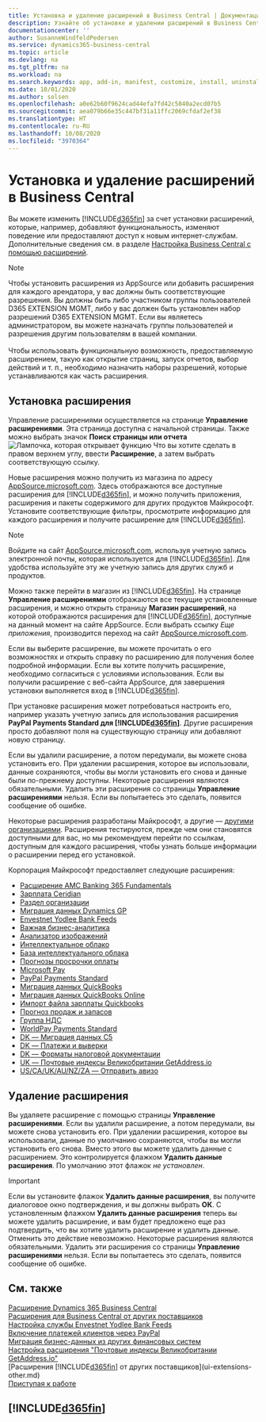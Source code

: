 ```yaml
---
title: Установка и удаление расширений в Business Central | Документация Майкрософт
description: Узнайте об установке и удалении расширений в Business Central.
documentationcenter: ''
author: SusanneWindfeldPedersen
ms.service: dynamics365-business-central
ms.topic: article
ms.devlang: na
ms.tgt_pltfrm: na
ms.workload: na
ms.search.keywords: app, add-in, manifest, customize, install, uninstall
ms.date: 10/01/2020
ms.author: solsen
ms.openlocfilehash: a0e62b60f9624cad44efa7fd42c5840a2ecd07b5
ms.sourcegitcommit: aea079b66e35c447bf31a11ffc2069cfdaf2ef38
ms.translationtype: HT
ms.contentlocale: ru-RU
ms.lasthandoff: 10/08/2020
ms.locfileid: "3970364"
---
```

# <a name="installing-and-uninstalling-extensions-in-business-central"></a>Установка и удаление расширений в Business Central

Вы можете изменить [!INCLUDE[d365fin](includes/d365fin_md.md)] за счет установки расширений, которые, например, добавляют функциональность, изменяют поведение или предоставляют доступ к новым интернет-службам. Дополнительные сведения см. в разделе [Настройка Business Central с помощью расширений](ui-extensions.md).

> [!NOTE]
> Чтобы установить расширения из AppSource или добавить расширения для каждого арендатора, у вас должны быть соответствующие разрешения. Вы должны быть либо участником группы пользователей D365 EXTENSION MGMT, либо у вас должен быть установлен набор разрешений D365 EXTENSION MGMT. Если вы являетесь администратором, вы можете назначать группы пользователей и разрешения другим пользователям в вашей компании.<br /><br />
Чтобы использовать функциональную возможность, предоставляемую расширением, такую как открытие страниц, запуск отчетов, выбор действий и т. п., необходимо назначить наборы разрешений, которые устанавливаются как часть расширения.

## <a name="installing-an-extension"></a>Установка расширения

Управление расширениями осуществляется на странице **Управление расширениями**. Эта страница доступна с начальной страницы. Также можно выбрать значок **Поиск страницы или отчета** ![Лампочка, которая открывает функцию Что вы хотите сделать](media/ui-search/search_small.png "Что вы хотите сделать") в правом верхнем углу, ввести **Расширение**, а затем выбрать соответствующую ссылку.  

Новые расширения можно получить из магазина по адресу [AppSource.microsoft.com](https://go.microsoft.com/fwlink/?linkid=2081646). Здесь отображаются все доступные расширения для [!INCLUDE[d365fin](includes/d365fin_md.md)], и можно получить приложения, расширения и пакеты содержимого для других продуктов Майкрософт. Установите соответствующие фильтры, просмотрите информацию для каждого расширения и получите расширение для [!INCLUDE[d365fin](includes/d365fin_md.md)].  

> [!NOTE]  
> Войдите на сайт [AppSource.microsoft.com](https://appsource.microsoft.com/), используя учетную запись электронной почты, которая используется для [!INCLUDE[d365fin](includes/d365fin_md.md)]. Для удобства используйте эту же учетную запись для других служб и продуктов.  

Можно также перейти в магазин из [!INCLUDE[d365fin](includes/d365fin_md.md)]. На странице **Управление расширениями** отображаются все текущие установленные расширения, и можно открыть страницу **Магазин расширений**, на которой отображаются расширения для [!INCLUDE[d365fin](includes/d365fin_md.md)], доступные на данный момент на сайте AppSource. Если выбрать ссылку *Еще приложения*, производится переход на сайт [AppSource.microsoft.com](https://go.microsoft.com/fwlink/?linkid=2081646).  

Если вы выберите расширение, вы можете прочитать о его возможностях и открыть справку по расширению для получения более подробной информации. Если вы хотите получить расширение, необходимо согласиться с условиями использования. Если вы получили расширение с веб-сайта AppSource, для завершения установки выполняется вход в [!INCLUDE[d365fin](includes/d365fin_md.md)].  

При установке расширения может потребоваться настроить его, например указать учетную запись для использования расширения **PayPal Payments Standard для [!INCLUDE[d365fin](includes/d365fin_md.md)]**.
Другие расширения просто добавляют поля на существующую страницу или добавляют новую страницу.

Если вы удалили расширение, а потом передумали, вы можете снова установить его. При удалении расширения, которое вы использовали, данные сохраняются, чтобы вы могли установить его снова и данные были по-прежнему доступны. Некоторые расширения являются обязательными. Удалить эти расширения со страницы **Управление расширениями** нельзя. Если вы попытаетесь это сделать, появится сообщение об ошибке.

Некоторые расширения разработаны Майкрософт, а другие — [другими организациями](ui-extensions-other.md). Расширения тестируются, прежде чем они становятся доступными для вас, но мы рекомендуем перейти по ссылкам, доступным для каждого расширения, чтобы узнать больше информации о расширении перед его установкой.

Корпорация Майкрософт предоставляет следующие расширения:

* [Расширение AMC Banking 365 Fundamentals](ui-extensions-amc-banking.md)
* [Зарплата Ceridian](ui-extensions-ceridian-payroll.md)
* [Раздел организации](ui-extensions-company-hub.md)  
* [Миграция данных Dynamics GP](ui-extensions-dynamicsgp-data-migration.md)
* [Envestnet Yodlee Bank Feeds](ui-extensions-yodlee-bank-feeds.md)
* [Важная бизнес-аналитика](ui-extensions-essential-business-insights.md)
* [Анализатор изображений](ui-extensions-image-analyzer.md)
* [Интеллектуальное облако](ui-extensions-data-replication.md)
* [База интеллектуального облака](ui-extensions-intelligent-cloud.md)  
* [Прогнозы просрочки оплаты](ui-extensions-late-payment-prediction.md)
* [Microsoft Pay](ui-extensions-microsoft-pay-payments.md)
* [PayPal Payments Standard](ui-extensions-paypal-payments-standard.md)
* [Миграция данных QuickBooks](ui-extensions-quickbooks-data-migration.md)
* [Миграция данных QuickBooks Online](ui-extensions-quickbooks-online-data-migration.md)
* [Импорт файла зарплаты Quickbooks](ui-extensions-quickbooks-payroll.md)
* [Прогноз продаж и запасов](ui-extensions-sales-forecast.md)
* [Группа НДС](ui-extensions-vat-group.md)
* [WorldPay Payments Standard](ui-extensions-worldpay-payments-standard.md)
* [DK — Миграция данных C5](ui-extensions-c5-data-migration.md)
* [DK — Платежи и выверки](ui-extensions-payments-reconciliation-formats-dk.md)
* [DK — Форматы налоговой документации](ui-extensions-tax-file-formats-dk.md)
* [UK — Почтовые индексы Великобритании GetAddress.io](ui-extensions-getaddressio.md)
* [US/CA/UK/AU/NZ/ZA — Отправить авизо](ui-extensions-send-remittance-advice.md)

## <a name="uninstalling-an-extension"></a>Удаление расширения

Вы удаляете расширение с помощью страницы **Управление расширениями**. Если вы удалили расширение, а потом передумали, вы можете снова установить его. При удалении расширения, которое вы использовали, данные по умолчанию сохраняются, чтобы вы могли установить его снова. Вместо этого вы можете удалить данные с расширением. Это контролируется флажком **Удалить данные расширения**. По умолчанию этот флажок *не установлен*.

> [!IMPORTANT]  
> Если вы установите флажок **Удалить данные расширения**, вы получите диалоговое окно подтверждения, и вы должны выбрать **ОК**. С установленным флажком **Удалить данные расширения** теперь вы можете удалить расширение, и вам будет предложено еще раз подтвердить, что вы хотите удалить расширение и удалить данные. Отменить это действие невозможно.
Некоторые расширения являются обязательными. Удалить эти расширения со страницы **Управление расширениями** нельзя. Если вы попытаетесь это сделать, появится сообщение об ошибке.  

## <a name="see-also"></a>См. также

[Расширение Dynamics 365 Business Central](about-develop-extensions.md)  
[Расширения для Business Central от других поставщиков](ui-extensions-other.md)  
[Настройка службы Envestnet Yodlee Bank Feeds](bank-how-setup-bank-statement-service.md)  
[Включение платежей клиентов через PayPal](sales-how-enable-payment-service-extensions.md)  
[Миграция бизнес-данных из других финансовых систем](across-import-data-configuration-packages.md)  
[Настройка расширения "Почтовые индексы Великобритании GetAddress.io"](LocalFunctionality/UnitedKingdom/uk-setup-postal-code-service.md)  
[Расширения [!INCLUDE[d365fin](includes/d365fin_md.md)] от других поставщиков](ui-extensions-other.md)  
[Приступая к работе](product-get-started.md)  

## [!INCLUDE[d365fin](includes/free_trial_md.md)]  
